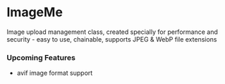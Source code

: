 # ImageMe
Image upload management class, created specially for performance and security - easy to use, chainable, supports JPEG &amp; WebP file extensions

### Upcoming Features
- avif image format support 

